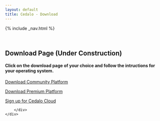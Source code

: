 ```yaml
---
layout: default
title: Cedalo - Download
---
```


<section id="banner" class="banner" role="banner">
<!-- leave unchanged from here  --> 
    {% include _nav.html %}      
    <div class="container-fluid">
        <div class="row flex-start" class="align-items: flex-start;">
            <div class="col-md-12">
                <div class="banner-spacer">
                    <p>&nbsp;</p>
                </div>
            </div>
<!-- until here for nav menus to work smoothly  -->
            <div class="download">
                <h1 class="section-header">Download Page (Under Construction)</h1>
                <div class="col-md-8 col-md-offset-2 text-center">
                    <h4>Click on the download page of your choice and follow the intructions for your operating system.</h4>
                    <p><a href="#" class="btn btn-large">Download Community Platform</a></p>
                    <p><a href="#" class="btn btn-large">Download Premium Platform</a></p>
                    <p><a href="#" class="btn btn-large">Sign up for Cedalo Cloud</a></p>
                </div>
            </div>

        </div>
    </div>
</section><!-- banner -->

<!-- ab hier weitere container möglich --> 



